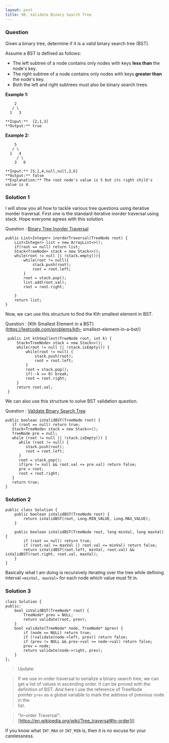 ```yaml
---
layout: post
title: 98. Validate Binary Search Tree
---
```

### Question
Given a binary tree, determine if it is a valid binary search tree (BST).

Assume a BST is defined as follows:

  * The left subtree of a node contains only nodes with keys **less than** the node's key.
  * The right subtree of a node contains only nodes with keys **greater than** the node's key.
  * Both the left and right subtrees must also be binary search trees.



 **Example 1:**

    
    
        2
       / \
      1   3
    
    **Input:**  [2,1,3]
    **Output:** true
    

**Example 2:**

    
    
        5
       / \
      1   4
         / \
        3   6
    
    **Input:** [5,1,4,null,null,3,6]
    **Output:** false
    **Explanation:** The root node's value is 5 but its right child's value is 4.
    

### Solution 1
I will show you all how to tackle various tree questions using iterative
inorder traversal. First one is the standard iterative inorder traversal using
stack. Hope everyone agrees with this solution.

Question : [Binary Tree Inorder
Traversal](https://leetcode.com/problems/binary-tree-inorder-traversal/)

    
    
    public List<Integer> inorderTraversal(TreeNode root) {
        List<Integer> list = new ArrayList<>();
        if(root == null) return list;
        Stack<TreeNode> stack = new Stack<>();
        while(root != null || !stack.empty()){
            while(root != null){
                stack.push(root);
                root = root.left;
            }
            root = stack.pop();
            list.add(root.val);
            root = root.right;
            
        }
        return list;
    }
    

Now, we can use this structure to find the Kth smallest element in BST.

Question : [Kth Smallest Element in a BST](https://leetcode.com/problems/kth-
smallest-element-in-a-bst/)

    
    
     public int kthSmallest(TreeNode root, int k) {
         Stack<TreeNode> stack = new Stack<>();
         while(root != null || !stack.isEmpty()) {
             while(root != null) {
                 stack.push(root);    
                 root = root.left;   
             } 
             root = stack.pop();
             if(--k == 0) break;
             root = root.right;
         }
         return root.val;
     }
    

We can also use this structure to solve BST validation question.

Question : [Validate Binary Search
Tree](https://leetcode.com/problems/validate-binary-search-tree/)

    
    
    public boolean isValidBST(TreeNode root) {
       if (root == null) return true;
       Stack<TreeNode> stack = new Stack<>();
       TreeNode pre = null;
       while (root != null || !stack.isEmpty()) {
          while (root != null) {
             stack.push(root);
             root = root.left;
          }
          root = stack.pop();
          if(pre != null && root.val <= pre.val) return false;
          pre = root;
          root = root.right;
       }
       return true;
    }
    


### Solution 2
    
    
    public class Solution {
        public boolean isValidBST(TreeNode root) {
            return isValidBST(root, Long.MIN_VALUE, Long.MAX_VALUE);
        }
        
        public boolean isValidBST(TreeNode root, long minVal, long maxVal) {
            if (root == null) return true;
            if (root.val >= maxVal || root.val <= minVal) return false;
            return isValidBST(root.left, minVal, root.val) && isValidBST(root.right, root.val, maxVal);
        }
    }
    

Basically what I am doing is recursively iterating over the tree while
defining interval `<minVal, maxVal>` for each node which value must fit in.


### Solution 3
    
    
    class Solution {
    public:
        bool isValidBST(TreeNode* root) {
            TreeNode* prev = NULL;
            return validate(root, prev);
        }
        bool validate(TreeNode* node, TreeNode* &prev) {
            if (node == NULL) return true;
            if (!validate(node->left, prev)) return false;
            if (prev != NULL && prev->val >= node->val) return false;
            prev = node;
            return validate(node->right, prev);
        }
    };
    

> Update:

>

> If we use in-order traversal to serialize a binary search tree, we can  
> get a list of values in ascending order. It can be proved with the  
> definition of BST. And here I use the reference of TreeNode  
> pointer `prev` as a global variable to mark the address of previous node in
the  
> list.

>

> “In-order Traversal”:  
> [https://en.wikipedia.org/wiki/Tree_traversal#In-order]()

If you know what `INT_MAX` or `INT_MIN` is, then it is no excuse for your
carelessness.



